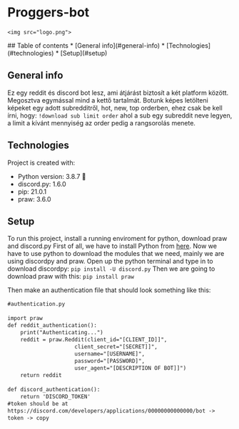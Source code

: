 # Proggers-bot
<p align="center">
    
    <img src="logo.png">

</p>
## Table of contents
* [General info](#general-info)
* [Technologies](#technologies)
* [Setup](#setup)

## General info
Ez egy reddit és discord bot lesz, ami átjárást biztosít a két platform között. Megosztva egymással mind a kettő tartalmát. Botunk képes letölteni képeket egy adott subredditről, hot, new, top orderben, ehez csak be kell írni, hogy: `!download sub limit order` ahol a sub egy subreddit neve legyen, a limit a kívánt mennyiség az order pedig a rangsorolás menete.

## Technologies
Project is created with:
* Python version: 3.8.7 :snake:
* discord.py: 1.6.0
* pip: 21.0.1
* praw: 3.6.0

## Setup
To run this project, install a running enviroment for python, download praw and discord.py 
First of all, we have to install Python from [here](https://www.python.org/ftp/python/3.9.2/python-3.9.2-amd64.exe).
Now we have to use python to download the modules that we need, mainly we are using discordpy and praw. 
Open up the python terminal and type in to download discordpy: `pip install -U discord.py`
Then we are going to download praw with this: `pip install praw`


Then make an authentication file that should look something like this:
```
#authentication.py

import praw
def reddit_authentication():
    print("Authenticating...")
    reddit = praw.Reddit(client_id="[CLIENT_ID]]",
                     client_secret="[SECRET]]",
                     username="[USERNAME]",
                     password="[PASSWORD]",
                     user_agent="[DESCRIPTION OF BOT]]")
    return reddit

def discord_authentication():
    return 'DISCORD_TOKEN'
#token should be at https://discord.com/developers/applications/00000000000000/bot -> token -> copy
```
